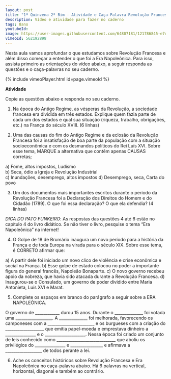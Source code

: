 ```yaml
---
layout: post
title: "1ª Quinzena 2º Bim - Atividade e Caça-Palavra Revolução Francesa e Era Napoleônica"
description: Vídeo e atividade para fazer no caderno
tags: 8ano
youtubeId: 
image: https://user-images.githubusercontent.com/64807181/121786845-e7d69780-cb98-11eb-956a-2e94928c28ad.png
vimeoId: 562192898
---
```


Nesta aula vamos aprofundar o que estudamos sobre Revolução Francesa e além disso começar a entender o que foi a Era Napoleônica. Para isso, assista primeiro as orientações do vídeo abaixo, a seguir responda as questões e o caça-palavras no seu caderno.

{% include vimeoPlayer.html id=page.vimeoId %}

**Atividade**

Copie as questões abaixo e responda no seu caderno.

1. Na época do Antigo Regime, as vésperas da Revolução, a sociedade francesa era dividida em três estados. Explique quem fazia parte de cada um dos estados e qual sua situação (riqueza, trabalho, obrigações, etc.) na França do século XVIII. (6 linhas)

2. Uma das causas do fim do Antigo Regime e da eclosão da Revolução Francesa foi a insatisfação de boa parte da população com a situação socioeconômica e com os desmandos políticos do Rei Luís XVI. Sobre esse tema, MARQUE a alternativa que contêm apenas CAUSAS corretas;
                
a) Fome, altos impostos, Ludismo                    
b) Seca, ódio a Igreja e Revolução Industrial   
c) Inundações, desemprego, altos impostos
d) Desemprego, seca, Carta do povo 

3. Um dos documentos mais importantes escritos durante o período da Revolução Francesa foi a Declaração dos Direitos do Homem e do Cidadão (1789). O que foi essa declaração? O que ela defendia? (4 linhas)

*DICA DO PATO FUNKEIRO*: As respostas das questões 4 até 6 estão no capítulo 4 do livro didático. Se não tiver o livro, pesquise o tema “Era Napoleônica” na internet!

4. O Golpe de 18 de Brumário inaugura um novo período para a história da França e de toda Europa na virada para o século XIX. Sobre esse tema, é CORRETO afirmar que:

a) A partir dele foi iniciado um novo clico de violência e crise econômica e social na França.
b) Esse golpe de estado colocou no poder a importante figura do general francês, Napoleão Bonaparte.
c) O novo governo recebeu apoio da nobreza, que havia sido atacada durante a Revolução Francesa.
d) Inaugurou-se o Consulado, um governo de poder dividido entre Maria Antonieta, Luís XVI e Marat.

5. Complete os espaços em branco do parágrafo a seguir sobre a ERA NAPOLEÔNICA.

O governo de ____________ durou 15 anos. Durante o ______________ foi votada uma __________________. A ______________ foi melhorada, favorecendo os camponeses com a _______________________ e os burgueses com a criação do ___________________ que emitia papel-moeda e emprestava dinheiro a _______________ e o ____________________. Nessa época foi criado um conjunto de leis conhecido como _____________________________ que aboliu os privilégios do _______________ e ________________ e afirmava a __________________ de todos perante a lei. 

6. Ache os conceitos históricos sobre Revolução Francesa e Era Napoleônica no caça-palavra abaixo. Há 6 palavras na vertical, horizontal, diagonal e também ao contrário.

